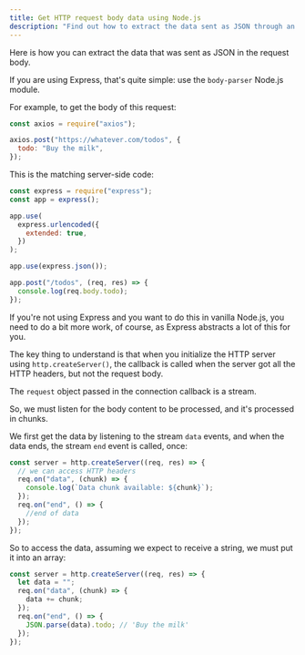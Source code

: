 ```yaml
---
title: Get HTTP request body data using Node.js
description: "Find out how to extract the data sent as JSON through an HTTP request body using Node.js"
---
```


Here is how you can extract the data that was sent as JSON in the request body.

If you are using Express, that's quite simple: use the `body-parser` Node.js module.

For example, to get the body of this request:

```js
const axios = require("axios");

axios.post("https://whatever.com/todos", {
  todo: "Buy the milk",
});
```

This is the matching server-side code:

```js
const express = require("express");
const app = express();

app.use(
  express.urlencoded({
    extended: true,
  })
);

app.use(express.json());

app.post("/todos", (req, res) => {
  console.log(req.body.todo);
});
```

If you're not using Express and you want to do this in vanilla Node.js, you need to do a bit more work, of course, as Express abstracts a lot of this for you.

The key thing to understand is that when you initialize the HTTP server using `http.createServer()`, the callback is called when the server got all the HTTP headers, but not the request body.

The `request` object passed in the connection callback is a stream.

So, we must listen for the body content to be processed, and it's processed in chunks.

We first get the data by listening to the stream `data` events, and when the data ends, the stream `end` event is called, once:

```js
const server = http.createServer((req, res) => {
  // we can access HTTP headers
  req.on("data", (chunk) => {
    console.log(`Data chunk available: ${chunk}`);
  });
  req.on("end", () => {
    //end of data
  });
});
```

So to access the data, assuming we expect to receive a string, we must put it into an array:

```js
const server = http.createServer((req, res) => {
  let data = "";
  req.on("data", (chunk) => {
    data += chunk;
  });
  req.on("end", () => {
    JSON.parse(data).todo; // 'Buy the milk'
  });
});
```
